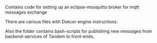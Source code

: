Contains code for setting up an eclipse-mosquitto broker for mqtt messages exchange 

There are various files with Dokcer engine instructions.

Also the folder contains bash-scripts for publishing new messages from backend-services of Tandem to front-ends.